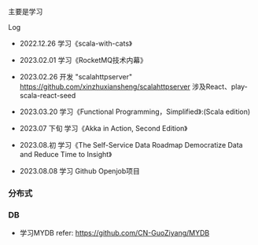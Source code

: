 主要是学习

Log

* 2022.12.26 学习《scala-with-cats》

* 2023.02.01 学习《RocketMQ技术内幕》

* 2023.02.26 开发 "scalahttpserver" https://github.com/xinzhuxiansheng/scalahttpserver
涉及React、play-scala-react-seed

* 2023.03.20 学习《Functional Programming，Simplified》:(Scala edition)     

* 2023.07 下旬 学习《Akka in Action, Second Edition》   

* 2023.08.初 学习《The Self-Service Data Roadmap Democratize Data and Reduce Time to Insight》      

* 2023.08.08 学习 Github Openjob项目    


### 分布式


### DB
* 学习MYDB refer: https://github.com/CN-GuoZiyang/MYDB


### 